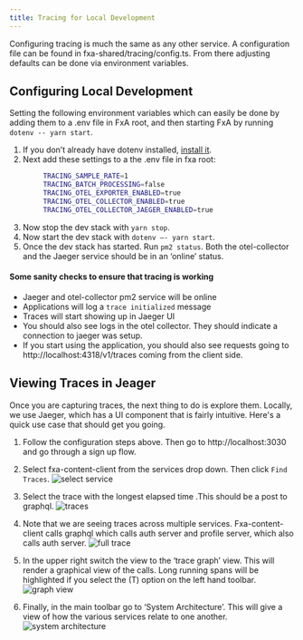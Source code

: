 ```yaml
---
title: Tracing for Local Development
---
```


Configuring tracing is much the same as any other service. A configuration file can be found in fxa-shared/tracing/config.ts. From there adjusting defaults can be done via environment variables.

## Configuring Local Development
Setting the following environment variables which can easily be done by adding them to a .env file in FxA root, and then starting FxA by running `dotenv -- yarn start`. 


1. If you don’t already have dotenv installed, [install it](https://www.npmjs.com/package/dotenv-cli). 
1. Next add these settings to a the .env file in fxa root:
   ```bash
        TRACING_SAMPLE_RATE=1
        TRACING_BATCH_PROCESSING=false
        TRACING_OTEL_EXPORTER_ENABLED=true
        TRACING_OTEL_COLLECTOR_ENABLED=true
        TRACING_OTEL_COLLECTOR_JAEGER_ENABLED=true
    ```
1. Now stop the dev stack with `yarn stop`.
1. Now start the dev stack with `dotenv —- yarn start`.
1. Once the dev stack has started. Run `pm2 status`. Both the otel-collector and the Jaeger service should be in an ‘online’ status. 


#### Some sanity checks to ensure that tracing is working
- Jaeger and otel-collector pm2 service will be online
- Applications will log a `trace initialized` message
- Traces will start showing up in Jaeger UI
- You should also see logs in the otel collector. They should indicate a connection to jaeger was setup.
- If you start using the application, you should also see requests going to http://localhost:4318/v1/traces coming from the client side.



## Viewing Traces in Jeager

Once you are capturing traces, the next thing to do is explore them. Locally, we use Jaeger, which has a UI component that is fairly intuitive. Here's a quick use case that should get you going. 


1. Follow the configuration steps above. Then go to http://localhost:3030 and go through a sign up flow.

1. Select fxa-content-client from the services drop down. Then click `Find Traces`.
![select service](../assets/tracing/tracing-jaeger-select-service.png "image_tooltip")

1. Select the trace with the longest elapsed time .This should be a post to graphql.
![traces](../assets/tracing/tracing-jaeger-traces.png "image_tooltip")

1. Note that we are seeing traces across multiple services. Fxa-content-client calls graphql which calls auth server and profile server, which also calls auth server.
![full trace](../assets/tracing/tracing-jaeger-full-trace.png "image_tooltip")

1. In the upper right switch the view to the ‘trace graph’ view. This will render a graphical view of the calls. Long running spans will be highlighted if you select the (T) option on the left hand toolbar.
![graph view](../assets/tracing/tracing-jaeger-graph-view.png "image_tooltip")


1. Finally, in the main toolbar go to ‘System Architecture’. This will give a view of how the various services relate to one another.
![system architecture](../assets/tracing/tracing-jaeger-sys-arch.png "image_tooltip")




